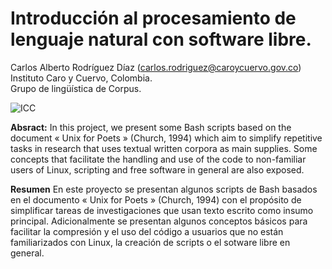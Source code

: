 # Introducción al procesamiento de lenguaje natural con software libre.

Carlos Alberto Rodríguez Díaz (carlos.rodriguez@caroycuervo.gov.co)<br/>
Instituto Caro y Cuervo, Colombia.<br/>
Grupo de lingüística de Corpus.<br/>

![ICC](http://www.caroycuervo.gov.co/sites/all/themes/openpublic_icc/logo.png)

<b>Absract:</b> In this project, we present some  Bash scripts based on the document « Unix for Poets » (Church, 1994) 
which aim to simplify repetitive tasks in research that uses textual written corpora as main supplies. 
Some concepts that facilitate the handling and use of the code to non-familiar users of Linux, scripting and 
free software in general are also exposed.

<b>Resumen</b> En este proyecto se presentan algunos scripts de Bash basados en el documento « Unix for Poets » 
(Church, 1994) con el propósito de simplificar tareas de investigaciones que usan texto escrito como insumo principal.
Adicionalmente se presentan algunos conceptos básicos para facilitar la compresión y el uso del código a usuarios que 
no están familiarizados con Linux, la creación de scripts o el sotware libre en general.




